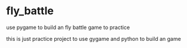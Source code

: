 fly_battle
==========

use pygame to build an fly battle game to practice

this is just practice project to use gygame and python to build an game
